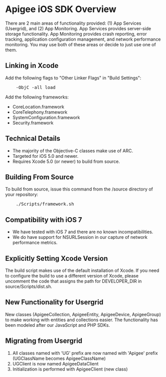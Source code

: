 Apigee iOS SDK Overview
=======================

There are 2 main areas of functionality provided: (1) App Services (Usergrid), and (2) App Monitoring.  App Services provides server-side storage functionality.  App Monitoring provides crash reporting, error tracking, application configuration management, and network performance monitoring.  You may use both of these areas or decide to just use one of them.


Linking in Xcode
----------------
Add the following flags to "Other Linker Flags" in "Build Settings":
<pre>
	-ObjC -all_load
</pre>

Add the following frameworks:

* CoreLocation.framework
* CoreTelephony.framework
* SystemConfiguration.framework
* Security.framework

Technical Details
-----------------
- The majority of the Objective-C classes make use of ARC.
- Targeted for iOS 5.0 and newer.
- Requires Xcode 5.0 (or newer) to build from source.


Building From Source
--------------------
To build from source, issue this command from the /source directory of your repository:

<pre>
	./Scripts/framework.sh
</pre>


Compatibility with iOS 7
------------------------
- We have tested with iOS 7 and there are no known incompatibilities.
- We do have support for NSURLSession in our capture of network performance metrics.


Explicitly Setting Xcode Version
--------------------------------
The build script makes use of the default installation of Xcode.  If you need to configure the build to use a
different version of Xcode, please uncomment the code that assigns the path for DEVELOPER_DIR in source/Scripts/dist.sh.


New Functionality for Usergrid
------------------------------
New classes (ApigeeCollection, ApigeeEntity, ApigeeDevice, ApigeeGroup) to make working with entities and collections easier. The functionality has been modeled after our JavaScript and PHP SDKs.

Migrating from Usergrid
-----------------------
1. All classes named with 'UG' prefix are now named with 'Apigee' prefix (UGClassName becomes ApigeeClassName)
2. UGClient is now named ApigeeDataClient
3. Initialization is performed with ApigeeClient (new class)
